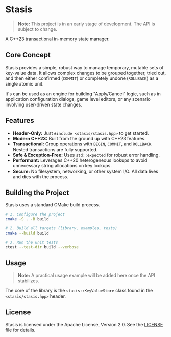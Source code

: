# Stasis

> **Note:** This project is in an early stage of development. The API is subject to change.

A C++23 transactional in-memory state manager.

## Core Concept

Stasis provides a simple, robust way to manage temporary, mutable sets of key-value data. It allows complex changes to be grouped together, tried out, and then either confirmed (`COMMIT`) or completely undone (`ROLLBACK`) as a single atomic unit.

It's can be used as an engine for building "Apply/Cancel" logic, such as in application configuration dialogs, game level editors, or any scenario involving user-driven state changes.

## Features

- **Header-Only:** Just `#include <stasis/stasis.hpp>` to get started.
- **Modern C++23:** Built from the ground up with C++23 features.
- **Transactional:** Group operations with `BEGIN`, `COMMIT`, and `ROLLBACK`. Nested transactions are fully supported.
- **Safe & Exception-Free:** Uses `std::expected` for robust error handling.
- **Performant:** Leverages C++20 heterogeneous lookups to avoid unnecessary string allocations on key lookups.
- **Secure:** No filesystem, networking, or other system I/O. All data lives and dies with the process.

## Building the Project

Stasis uses a standard CMake build process.

```bash
# 1. Configure the project
cmake -S . -B build

# 2. Build all targets (library, examples, tests)
cmake --build build

# 3. Run the unit tests
ctest --test-dir build --verbose
````

## Usage

> **Note:** A practical usage example will be added here once the API stabilizes.

The core of the library is the `stasis::KeyValueStore` class found in the `<stasis/stasis.hpp>` header.

## License

Stasis is licensed under the Apache License, Version 2.0. See the [LICENSE](LICENSE) file for details.
